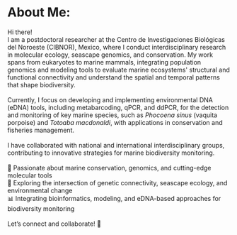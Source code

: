 # About Me:

Hi there! <br>I am a postdoctoral researcher at the Centro de Investigaciones Biológicas del Noroeste (CIBNOR), Mexico, where I conduct interdisciplinary research in molecular ecology, seascape genomics, and conservation. My work spans from eukaryotes to marine mammals, integrating population genomics and modeling tools to evaluate marine ecosystems' structural and functional connectivity and understand the spatial and temporal patterns that shape biodiversity.<br><br>Currently, I focus on developing and implementing environmental DNA (eDNA) tools, including metabarcoding, qPCR, and ddPCR, for the detection and monitoring of key marine species, such as *Phocoena sinus* (vaquita porpoise) and *Totoaba macdonaldi*, with applications in conservation and fisheries management. <br><br>I have collaborated with national and international interdisciplinary groups, contributing to innovative strategies for marine biodiversity monitoring.<br><br>🔬 Passionate about marine conservation, genomics, and cutting-edge molecular tools<br>🌊 Exploring the intersection of genetic connectivity, seascape ecology, and environmental change<br>📊 Integrating bioinformatics, modeling, and eDNA-based approaches for biodiversity monitoring<br><br>Let’s connect and collaborate! 🚀

<!-- Proudly created with GPRM ( https://gprm.itsvg.in ) -->
